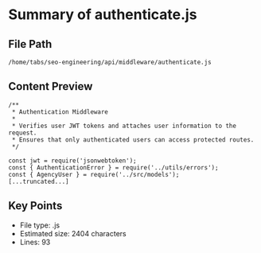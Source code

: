 # Summary of authenticate.js
  
## File Path
`/home/tabs/seo-engineering/api/middleware/authenticate.js`

## Content Preview
```
/**
 * Authentication Middleware
 * 
 * Verifies user JWT tokens and attaches user information to the request.
 * Ensures that only authenticated users can access protected routes.
 */

const jwt = require('jsonwebtoken');
const { AuthenticationError } = require('../utils/errors');
const { AgencyUser } = require('../src/models');
[...truncated...]
```

## Key Points
- File type: .js
- Estimated size: 2404 characters
- Lines: 93
